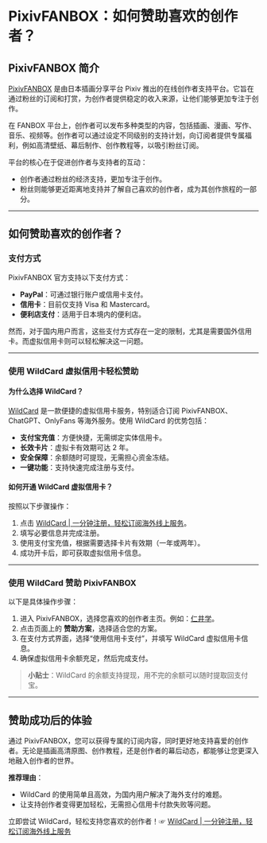 # PixivFANBOX：如何赞助喜欢的创作者？

## PixivFANBOX 简介

[PixivFANBOX](https://www.fanbox.cc/) 是由日本插画分享平台 Pixiv 推出的在线创作者支持平台。它旨在通过粉丝的订阅和打赏，为创作者提供稳定的收入来源，让他们能够更加专注于创作。

在 FANBOX 平台上，创作者可以发布多种类型的内容，包括插画、漫画、写作、音乐、视频等。创作者可以通过设定不同级别的支持计划，向订阅者提供专属福利，例如高清壁纸、幕后制作、创作教程等，以吸引粉丝订阅。

平台的核心在于促进创作者与支持者的互动：  
- 创作者通过粉丝的经济支持，更加专注于创作。  
- 粉丝则能够更近距离地支持并了解自己喜欢的创作者，成为其创作旅程的一部分。

---

## 如何赞助喜欢的创作者？

### 支付方式

PixivFANBOX 官方支持以下支付方式：

- **PayPal**：可通过银行账户或信用卡支付。  
- **信用卡**：目前仅支持 Visa 和 Mastercard。  
- **便利店支付**：适用于日本境内的便利店。

然而，对于国内用户而言，这些支付方式存在一定的限制，尤其是需要国外信用卡。而虚拟信用卡则可以轻松解决这一问题。

---

### 使用 WildCard 虚拟信用卡轻松赞助

#### 为什么选择 WildCard？

[WildCard](https://bit.ly/bewildcard) 是一款便捷的虚拟信用卡服务，特别适合订阅 PixivFANBOX、ChatGPT、OnlyFans 等海外服务。使用 WildCard 的优势包括：

- **支付宝充值**：方便快捷，无需绑定实体信用卡。  
- **长效卡片**：虚拟卡有效期可达 2 年。  
- **安全保障**：余额随时可提现，无需担心资金冻结。  
- **一键功能**：支持快速完成注册与支付。

#### 如何开通 WildCard 虚拟信用卡？

按照以下步骤操作：

1. 点击 [WildCard | 一分钟注册，轻松订阅海外线上服务](https://bit.ly/bewildcard)。  
2. 填写必要信息并完成注册。  
3. 使用支付宝充值，根据需要选择卡片有效期（一年或两年）。  
4. 成功开卡后，即可获取虚拟信用卡信息。

---

### 使用 WildCard 赞助 PixivFANBOX

以下是具体操作步骤：

1. 进入 PixivFANBOX，选择您喜欢的创作者主页。例如：[仁井学](https://www.fanbox.cc/@aleos696)。  
2. 点击页面上的 **赞助方案**，选择适合您的方案。  
3. 在支付方式界面，选择“使用信用卡支付”，并填写 WildCard 虚拟信用卡信息。  
4. 确保虚拟信用卡余额充足，然后完成支付。

> **小贴士**：WildCard 的余额支持提现，用不完的余额可以随时提取回支付宝。

---

## 赞助成功后的体验

通过 PixivFANBOX，您可以获得专属的订阅内容，同时更好地支持喜爱的创作者。无论是插画高清原图、创作教程，还是创作者的幕后动态，都能够让您更深入地融入创作者的世界。

**推荐理由**：  
- WildCard 的使用简单且高效，为国内用户解决了海外支付的难题。  
- 让支持创作者变得更加轻松，无需担心信用卡付款失败等问题。

立即尝试 WildCard，轻松支持您喜欢的创作者！☞ [WildCard | 一分钟注册，轻松订阅海外线上服务](https://bit.ly/bewildcard)
